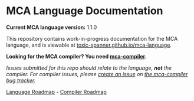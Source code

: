 # MCA Language Documentation

**Current MCA language version:** 1.1.0

This repository contains work-in-progress documentation for the MCA language, and is viewable at [toxic-spanner.github.io/mca-language](https://toxic-spanner.github.io/mca-language).

**Looking for the MCA compiler? You need [mca-compiler](https://github.com/toxic-spanner/mca-compiler).**

_Issues submitted for this repo should relate to the language, **not** the compiler. For compiler issues, please [create an issue](https://github.com/toxic-spanner/mca-compiler/issues/new) on [the mca-compiler bug tracker](https://github.com/toxic-spanner/mca-compiler/issues)._

[Language Roadmap](https://github.com/toxic-spanner/mca-language/blob/gh-pages/ROADMAP.md) - [Compiler Roadmap](https://github.com/toxic-spanner/mca-compiler/blob/master/ROADMAP.md)
